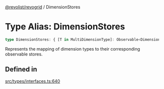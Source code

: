 [@revolist/revogrid](README.md) / DimensionStores

# Type Alias: DimensionStores

```ts
type DimensionStores: { [T in MultiDimensionType]: Observable<DimensionSettingsState> };
```

Represents the mapping of dimension types to their corresponding observable stores.

## Defined in

[src/types/interfaces.ts:640](https://github.com/revolist/revogrid/blob/21cf5bd8103ee03a0cd211a424e38941bf038335/src/types/interfaces.ts#L640)
